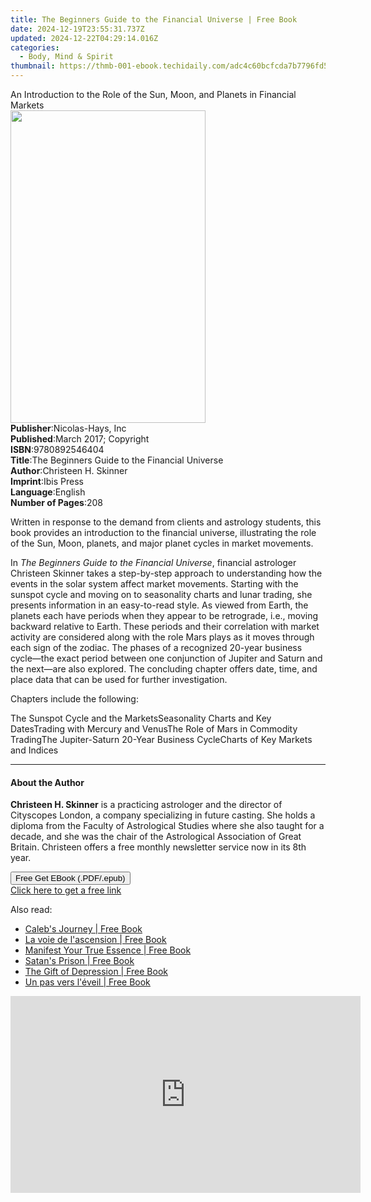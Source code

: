 ```yaml
---
title: The Beginners Guide to the Financial Universe | Free Book
date: 2024-12-19T23:55:31.737Z
updated: 2024-12-22T04:29:14.016Z
categories:
  - Body, Mind & Spirit
thumbnail: https://thmb-001-ebook.techidaily.com/adc4c60bcfcda7b7796fd564dd807ec556e4d25e4c26a2a54b0f5f6c4380d831.jpg
---
```

<main id="book-container">
  <div class="flex flex-col">
    <div class="book-brief flex-1 py-6 px-4 sm:p-6 md:py-10 md:px-8">
      <!-- brief-->
      <div class="book-brief-main">
        An Introduction to the Role of the Sun, Moon, and Planets in Financial
        Markets
      </div>
    </div>
    <div
      class="book-meta-info flex-1 grid gap-4 col-start-1 col-end-3 row-start-1 sm:mb-6 sm:grid-cols-4 lg:gap-6 lg:col-start-2 lg:row-end-6 lg:row-span-6 lg:mb-0"
    >
      <div
        class="book-meta-info-left place-content-center mt-4 p-4 text-sm leading-6 col-start-2 col-span-2 dark:text-slate-400"
      >
        <img
          class="w-full h-500 object-cover rounded-lg sm:h-255 sm:col-span-2 lg:col-span-full"
          src="https://img-001-ebook.techidaily.com/0e6806af95c233d3ce6ebd46289546151c9e1c1e1f212262d3e516897325e0f7.jpg"
          alt=""
          width="312"
          height="500"
        />
      </div>
      <div
        class="book-meta-info-right mt-2 col-start-1 row-start-2 col-span-3 self-center"
      >
        <!-- meta data  -->
        <div class="flex flex-col px-4 md:px-8">
          <div class="flex-1">
            <strong>Publisher</strong>:<span class="px-2"
              >Nicolas-Hays, Inc</span
            >
          </div>
          <div class="flex-1">
            <strong>Published</strong>:<span class="px-2"
              >March 2017; Copyright</span
            >
          </div>
          <div class="flex-1">
            <strong>ISBN</strong>:<span class="px-2">9780892546404</span>
          </div>
          <div class="flex-1">
            <strong>Title</strong>:<span class="px-2"
              >The Beginners Guide to the Financial Universe</span
            >
          </div>
          <div class="flex-1">
            <strong>Author</strong>:<span class="px-2"
              >Christeen H. Skinner</span
            >
          </div>
          <div class="flex-1">
            <strong>Imprint</strong>:<span class="px-2">Ibis Press</span>
          </div>
          <div class="flex-1">
            <strong>Language</strong>:<span class="px-2">English</span>
          </div>
          <div class="flex-1">
            <strong>Number of Pages</strong>:<span class="px-2">208</span>
          </div>
        </div>
      </div>
    </div>
    <div class="book-description flex-1 py-6 px-4 sm:p-6 md:py-10 md:px-8">
      <div class="book-description-main">
        <div accordion-content="" id="description">
          <p>
            Written in response to the demand from clients and astrology
            students, this book provides an introduction to the financial
            universe, illustrating the role of the Sun, Moon, planets, and major
            planet cycles in market movements.
          </p>
          <p>
            In&nbsp;<i>The Beginners Guide to the Financial Universe</i>,
            financial astrologer Christeen Skinner takes a step-by-step approach
            to understanding how the events in the solar system affect market
            movements. Starting with the sunspot cycle and moving on to
            seasonality charts and lunar trading, she presents information in an
            easy-to-read style. As viewed from Earth, the planets each have
            periods when they appear to be retrograde, i.e., moving backward
            relative to Earth. These periods and their correlation with market
            activity are considered along with the role Mars plays as it moves
            through each sign of the zodiac. The phases of a recognized 20-year
            business cycle—the exact period between one conjunction of Jupiter
            and Saturn and the next—are also explored. The concluding chapter
            offers date, time, and place data that can be used for further
            investigation.
          </p>
          <p>Chapters include the following:</p>
          The Sunspot Cycle and the MarketsSeasonality Charts and Key
          DatesTrading with Mercury and VenusThe Role of Mars in Commodity
          TradingThe Jupiter-Saturn 20-Year Business CycleCharts of Key Markets
          and Indices
        </div>
        <div class="accordion-fader"></div>
      </div>
    </div>
    <div class="book-excerpts flex-1 py-6 px-4 sm:p-6 md:py-10 md:px-8">
      <!-- excerpts-->
      <div class="book-excerpts-main">
        <hr />
        <h4 class="placeholder placeholder-heading">
          <span>About the Author</span>
        </h4>
        <p>
          <b>Christeen H. Skinner</b>&nbsp;is a practicing astrologer and the
          director of Cityscopes London, a company specializing in future
          casting. She holds a diploma from the Faculty of Astrological Studies
          where she also taught for a decade, and she was the chair of the
          Astrological Association of Great Britain. Christeen offers a free
          monthly newsletter service now in its 8th year.
        </p>
      </div>
    </div>
    <div
      class="book-about-author flex-1 py-6 px-4 sm:p-6 md:py-10 md:px-8"
    ></div>
    <div class="book-free-get flex-1 py-6 px-4 sm:p-6 md:py-10 md:px-8">
      <button
        id="btn-free-get"
        class="bg-blue-500 hover:bg-blue-700 text-white font-bold py-2 px-4 rounded"
      >
        Free Get EBook (.PDF/.epub)
      </button>
      <div id="countdown-display" class="px-2 text-lg mt-2"></div>
      <a
        id="free-link"
        class="hidden bg-blue-500 hover:bg-blue-700 text-white font-bold py-2 px-4 rounded"
        href="https://www.ebooks.com/en-us/book/95714514/the-beginners-guide-to-the-financial-universe/christeen-h-skinner/"
        target="_blank"
        >Click here to get a free link</a
      >
    </div>
    <script>
      let countdownTime = 0;
      let countdownInterval = null;
      document
        .getElementById('btn-free-get')
        .addEventListener('click', startCountdown);
      function startCountdown() {
        countdownTime = new Date().getTime() + 60000 * 3;
        countdownInterval = setInterval(updateCountdown, 1000);
        document.getElementById('btn-free-get').disabled = true;
        document
          .getElementById('btn-free-get')
          .classList.add('bg-gray-500', 'cursor-not-allowed');
      }
      function updateCountdown() {
        let currentTime = new Date().getTime();
        let timeLeft = countdownTime - currentTime;
        let secondsLeft = Math.floor(timeLeft / 1000);
        document.getElementById('countdown-display').innerHTML =
          `Remaining time: ${secondsLeft} seconds.`;
        if (secondsLeft <= 0) {
          clearInterval(countdownInterval);
          document.getElementById('btn-free-get').classList.add('hidden');
          document.getElementById('free-link').classList.remove('hidden');
          document.getElementById('countdown-display').innerHTML = '';
        }
      }
    </script>
  </div>
</main>

<ins class="adsbygoogle"
      style="display:block"
      data-ad-client="ca-pub-7571918770474297"
      data-ad-slot="8358498916"
      data-ad-format="auto"
      data-full-width-responsive="true"></ins>
    

<span class="atpl-alsoreadstyle">Also read:</span>
<div><ul>
<li><a href="https://novels-ebooks.techidaily.com/211106579-9781960952691-calebs-journey/"><u>Caleb's Journey | Free Book</u></a></li>
<li><a href="https://novels-ebooks.techidaily.com/211107191-9782385640149-la-voie-de-lascension/"><u>La voie de l'ascension | Free Book</u></a></li>
<li><a href="https://novels-ebooks.techidaily.com/211105365--manifest-your-true-essence/"><u>Manifest Your True Essence | Free Book</u></a></li>
<li><a href="https://novels-ebooks.techidaily.com/211105952-9798888513477-satans-prison/"><u>Satan's Prison | Free Book</u></a></li>
<li><a href="https://novels-ebooks.techidaily.com/211106530-9781960861603-the-gift-of-depression/"><u>The Gift of Depression | Free Book</u></a></li>
<li><a href="https://novels-ebooks.techidaily.com/211107206-9782017229803-un-pas-vers-leveil/"><u>Un pas vers l'éveil | Free Book</u></a></li>
</ul></div>

<!-- affiliate ads begin -->
<iframe width="560" height="315" src="https://www.youtube.com/embed/zXUt81WsQpI?si=W3DKIAsa2-qbGadJ" title="YouTube video player" frameborder="0" allow="accelerometer; autoplay; clipboard-write; encrypted-media; gyroscope; picture-in-picture; web-share" referrerpolicy="strict-origin-when-cross-origin" allowfullscreen></iframe>
<!-- affiliate ads end -->

